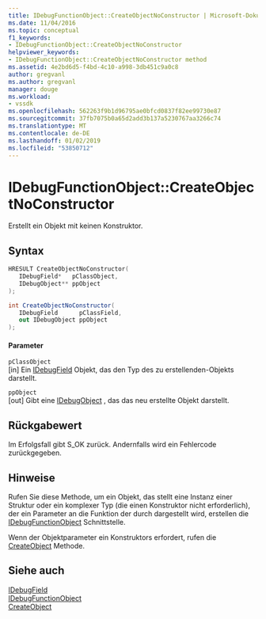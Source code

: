 ```yaml
---
title: IDebugFunctionObject::CreateObjectNoConstructor | Microsoft-Dokumentation
ms.date: 11/04/2016
ms.topic: conceptual
f1_keywords:
- IDebugFunctionObject::CreateObjectNoConstructor
helpviewer_keywords:
- IDebugFunctionObject::CreateObjectNoConstructor method
ms.assetid: 4e2bd6d5-f4bd-4c10-a998-3db451c9a0c8
author: gregvanl
ms.author: gregvanl
manager: douge
ms.workload:
- vssdk
ms.openlocfilehash: 562263f9b1d96795ae0bfcd0837f82ee99730e87
ms.sourcegitcommit: 37fb7075b0a65d2add3b137a5230767aa3266c74
ms.translationtype: MT
ms.contentlocale: de-DE
ms.lasthandoff: 01/02/2019
ms.locfileid: "53850712"
---
```

# <a name="idebugfunctionobjectcreateobjectnoconstructor"></a>IDebugFunctionObject::CreateObjectNoConstructor
Erstellt ein Objekt mit keinen Konstruktor.  
  
## <a name="syntax"></a>Syntax  
  
```cpp  
HRESULT CreateObjectNoConstructor(   
   IDebugField*   pClassObject,  
   IDebugObject** ppObject  
);  
```  
  
```csharp  
int CreateObjectNoConstructor(  
   IDebugField      pClassField,   
   out IDebugObject ppObject  
);  
```  
  
#### <a name="parameters"></a>Parameter  
 `pClassObject`  
 [in] Ein [IDebugField](../../../extensibility/debugger/reference/idebugfield.md) Objekt, das den Typ des zu erstellenden-Objekts darstellt.  
  
 `ppObject`  
 [out] Gibt eine [IDebugObject](../../../extensibility/debugger/reference/idebugobject.md) , das das neu erstellte Objekt darstellt.  
  
## <a name="return-value"></a>Rückgabewert  
 Im Erfolgsfall gibt S_OK zurück. Andernfalls wird ein Fehlercode zurückgegeben.  
  
## <a name="remarks"></a>Hinweise  
 Rufen Sie diese Methode, um ein Objekt, das stellt eine Instanz einer Struktur oder ein komplexer Typ (die einen Konstruktor nicht erforderlich), der ein Parameter an die Funktion der durch dargestellt wird, erstellen die [IDebugFunctionObject](../../../extensibility/debugger/reference/idebugfunctionobject.md) Schnittstelle.  
  
 Wenn der Objektparameter ein Konstruktors erfordert, rufen die [CreateObject](../../../extensibility/debugger/reference/idebugfunctionobject-createobject.md) Methode.  
  
## <a name="see-also"></a>Siehe auch  
 [IDebugField](../../../extensibility/debugger/reference/idebugfield.md)   
 [IDebugFunctionObject](../../../extensibility/debugger/reference/idebugfunctionobject.md)   
 [CreateObject](../../../extensibility/debugger/reference/idebugfunctionobject-createobject.md)